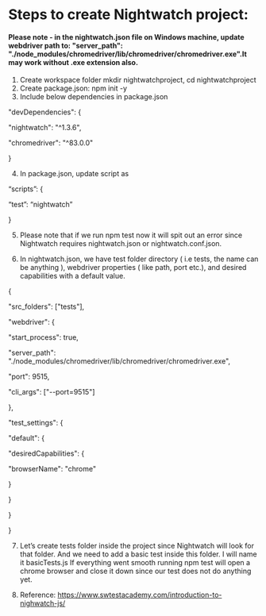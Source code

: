 # Steps to create Nightwatch project:
#### Please note - in the nightwatch.json file on Windows machine, update webdriver path to: "server_path": "./node_modules/chromedriver/lib/chromedriver/chromedriver.exe".It may work without .exe extension also.

1.	Create workspace folder mkdir nightwatchproject, cd nightwatchproject
2.	Create package.json: npm init -y
3.	Include below dependencies in package.json
  
  "devDependencies": {
  
  "nightwatch": "^1.3.6",
  
  "chromedriver": "^83.0.0"
  
  }
  
4.	In package.json, update script as

“scripts”: {

“test”: “nightwatch”

}

5.	Please note that if we run npm test  now it will spit out an error since Nightwatch requires nightwatch.json or nightwatch.conf.json.

6.	In nightwatch.json, we have test folder directory ( i.e tests, the name can be anything ), webdriver properties ( like path, port etc.), and desired capabilities with a default value.

{

"src_folders": ["tests"],

"webdriver": {

"start_process": true,

"server_path": "./node_modules/chromedriver/lib/chromedriver/chromedriver.exe",

"port": 9515,

"cli_args": ["--port=9515"]

},

"test_settings": {

"default": {

"desiredCapabilities": {

"browserName": "chrome"

}

}

}

}

7.	Let’s create tests folder inside the project since Nightwatch will look for that folder. And we need to add a basic test inside this folder. I will name it basicTests.js If everything went smooth running npm test will open a chrome browser and close it down since our test does not do anything yet.

8.	Reference: https://www.swtestacademy.com/introduction-to-nighwatch-js/

